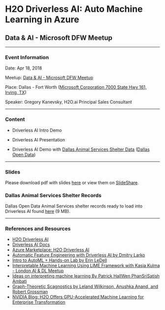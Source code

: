 # H2O Driverless AI: Auto Machine Learning in Azure
## Data & AI - Microsoft DFW Meetup 

---

### Event Information

Date: Apr 18, 2018

Meetup: 
[Data & AI - Microsoft DFW Meetup](https://www.meetup.com/Data-AI-Microsoft/events/248946695/)

Place: Dallas - Fort Worth
([Microsoft Corporation 7000 State Hwy 161, Irving, TX](https://goo.gl/maps/VhTyy3gAZM82))

Speaker: Gregory Kanevsky, H2O.ai Principal Sales Consultant

---

### Content

- Driverless AI Intro Demo

- Driverless AI Presentation

- Driverless AI Demo with [Dallas Animal Services Shelter Data](https://www.dallasopendata.com/City-Services/FY-2015-Dallas-Animal-Shelter-Data/4j5h-8vay) ([Dallas Open Data](https://www.dallasopendata.com/)) 

---

### Slides

Please download pdf with slides [here](https://s3-us-west-1.amazonaws.com/h2o.ai/events/Dallas+Meetup+2017-04-18/h2o-driverless-ai-2018-04-18-ms-meetup-Irving.pdf) or view them on [SlideShare](https://www.slideshare.net/0xdata/h2o-driverless-ai-auto-machine-learning-in-azure).

### Dallas Animal Services Shelter Records 

Dallas Open Data Animal Services shelter records ready to load into Driverless AI found [here](https://s3-us-west-1.amazonaws.com/h2o.ai/events/Dallas+Meetup+2017-04-18/dallas_animal_services_allfiles.zip) (9 MB).

---

### References and Resources

- [H2O Driverless AI](https://www.h2o.ai/driverless-ai/)
- [Driverless AI Docs](http://docs.h2o.ai/driverless-ai/latest-stable/docs/userguide/index.html)
- [Azure Marketplace: H2O Driverless AI](https://azuremarketplace.microsoft.com/en-us/marketplace/apps/h2o-ai.h2o-driverles-ai?tab=Overview)
- [Automatic Feature Engineering with Driverless AI by Dmitry Larko](https://youtu.be/VMTKcT1iHww)
- [Intro to AutoML + Hands-on Lab by Erin LeDell](https://youtu.be/42Oo8TOl85I)
- [Interpretable Machine Learning Using LIME Framework with Kasia Kulma - London AI & DL Meetup](https://youtu.be/42Oo8TOl85I)
- [Ideas on interpreting machine learning By Patrick HallWen PhanSriSatish Ambati](https://www.oreilly.com/ideas/ideas-on-interpreting-machine-learning)
- [Graph-Theoretic Scagnostics by Leland Wilkinson, Anushka Anand, and Robert Grossman](https://research.tableau.com/sites/default/files/Wilkinson_Infovis-05.pdf)
- [NVIDIA Blog: H2O Offers GPU-Accelerated Machine Learning for Enterprise Transformation](https://blogs.nvidia.com/blog/2017/06/23/gpu-accelerated-machine-learning/)
